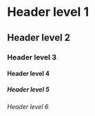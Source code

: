 
# Header level 1

## Header level 2

### Header level 3

#### Header level 4

##### Header level 5

###### Header level 6

